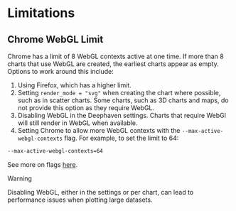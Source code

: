 # Limitations

## Chrome WebGL Limit
Chrome has a limit of 8 WebGL contexts active at one time.
If more than 8 charts that use WebGL are created, the earliest charts appear as empty.
Options to work around this include:
1. Using Firefox, which has a higher limit.
2. Setting `render_mode = "svg"` when creating the chart where possible, such as in scatter charts.
Some charts, such as 3D charts and maps, do not provide this option as they require WebGL.
3. Disabling WebGL in the Deephaven settings. Charts that require WebGl will still render in WebGL when available.
4. Setting Chrome to allow more WebGL contexts with the `--max-active-webgl-contexts` flag.
For example, to set the limit to 64:
```bash
--max-active-webgl-contexts=64
```
See more on flags [here](https://www.chromium.org/developers/how-tos/run-chromium-with-flags/).

> [!WARNING]
> Disabling WebGL, either in the settings or per chart, can lead to performance issues when plotting large datasets.

